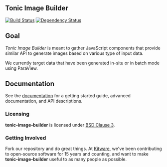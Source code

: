 ## Tonic Image Builder

[![Build Status](https://travis-ci.org/Kitware/tonic-image-builder.svg)](https://travis-ci.org/Kitware/tonic-image-builder)
[![Dependency Status](https://david-dm.org/tonic-image-builder.svg)](https://david-dm.org/tonic-image-builder)

## Goal

_Tonic Image Builder_ is meant to gather JavaScript components that provide
similar API to generate images based on various type of input data.

We currently target data that have been generated in-situ or in batch mode
using ParaView.

## Documentation

See the [documentation](https://kitware.github.io/tonic-image-builder) for a
getting started guide, advanced documentation, and API descriptions.

### Licensing

**tonic-image-builder** is licensed under [BSD Clause 3](LICENSE).

### Getting Involved

Fork our repository and do great things. At [Kitware](http://www.kitware.com),
we've been contributing to open-source software for 15 years and counting, and
want to make **tonic-image-builder** useful to as many people as possible.
